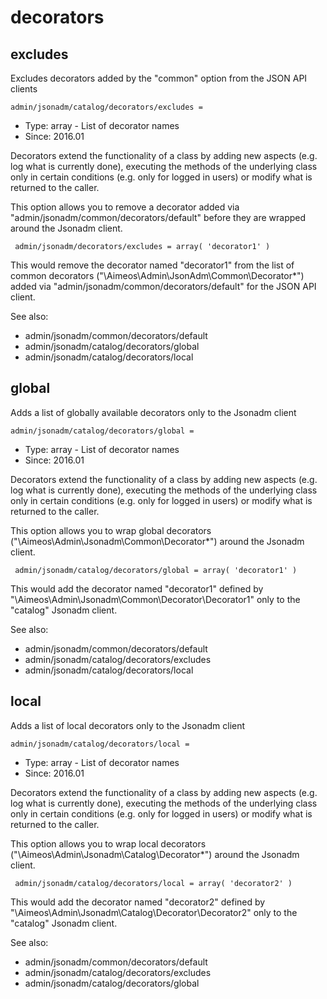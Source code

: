 
# decorators
## excludes

Excludes decorators added by the "common" option from the JSON API clients

```
admin/jsonadm/catalog/decorators/excludes = 
```

* Type: array - List of decorator names
* Since: 2016.01

Decorators extend the functionality of a class by adding new aspects
(e.g. log what is currently done), executing the methods of the underlying
class only in certain conditions (e.g. only for logged in users) or
modify what is returned to the caller.

This option allows you to remove a decorator added via
"admin/jsonadm/common/decorators/default" before they are wrapped
around the Jsonadm client.

```
 admin/jsonadm/decorators/excludes = array( 'decorator1' )
```

This would remove the decorator named "decorator1" from the list of
common decorators ("\Aimeos\Admin\JsonAdm\Common\Decorator\*") added via
"admin/jsonadm/common/decorators/default" for the JSON API client.

See also:

* admin/jsonadm/common/decorators/default
* admin/jsonadm/catalog/decorators/global
* admin/jsonadm/catalog/decorators/local

## global

Adds a list of globally available decorators only to the Jsonadm client

```
admin/jsonadm/catalog/decorators/global = 
```

* Type: array - List of decorator names
* Since: 2016.01

Decorators extend the functionality of a class by adding new aspects
(e.g. log what is currently done), executing the methods of the underlying
class only in certain conditions (e.g. only for logged in users) or
modify what is returned to the caller.

This option allows you to wrap global decorators
("\Aimeos\Admin\Jsonadm\Common\Decorator\*") around the Jsonadm
client.

```
 admin/jsonadm/catalog/decorators/global = array( 'decorator1' )
```

This would add the decorator named "decorator1" defined by
"\Aimeos\Admin\Jsonadm\Common\Decorator\Decorator1" only to the
"catalog" Jsonadm client.

See also:

* admin/jsonadm/common/decorators/default
* admin/jsonadm/catalog/decorators/excludes
* admin/jsonadm/catalog/decorators/local

## local

Adds a list of local decorators only to the Jsonadm client

```
admin/jsonadm/catalog/decorators/local = 
```

* Type: array - List of decorator names
* Since: 2016.01

Decorators extend the functionality of a class by adding new aspects
(e.g. log what is currently done), executing the methods of the underlying
class only in certain conditions (e.g. only for logged in users) or
modify what is returned to the caller.

This option allows you to wrap local decorators
("\Aimeos\Admin\Jsonadm\Catalog\Decorator\*") around the Jsonadm
client.

```
 admin/jsonadm/catalog/decorators/local = array( 'decorator2' )
```

This would add the decorator named "decorator2" defined by
"\Aimeos\Admin\Jsonadm\Catalog\Decorator\Decorator2" only to the
"catalog" Jsonadm client.

See also:

* admin/jsonadm/common/decorators/default
* admin/jsonadm/catalog/decorators/excludes
* admin/jsonadm/catalog/decorators/global